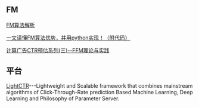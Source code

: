 ## FM

[FM算法解析](https://zhuanlan.zhihu.com/p/37963267)

[一文读懂FM算法优势，并用python实现！（附代码）](https://cloud.tencent.com/developer/article/1031222)

[计算广告CTR预估系列(三)--FFM理论与实践](https://mp.weixin.qq.com/s?__biz=MzU0NDgwNzIwMQ==&mid=2247483685&idx=1&sn=36de5b8814c7a1ca5d5a19315b3f1ed1&chksm=fb77c16bcc00487d937ca5c10a0682feecd8a1bcd4bc9ddbb13f21ccd3b353439c8ee724ff14#rd)

## 平台

[LightCTR](https://github.com/cnkuangshi/LightCTR)---Lightweight and Scalable framework that combines mainstream algorithms of Click-Through-Rate prediction Based Machine Learning, Deep Learning and Philosophy of Parameter Server.
